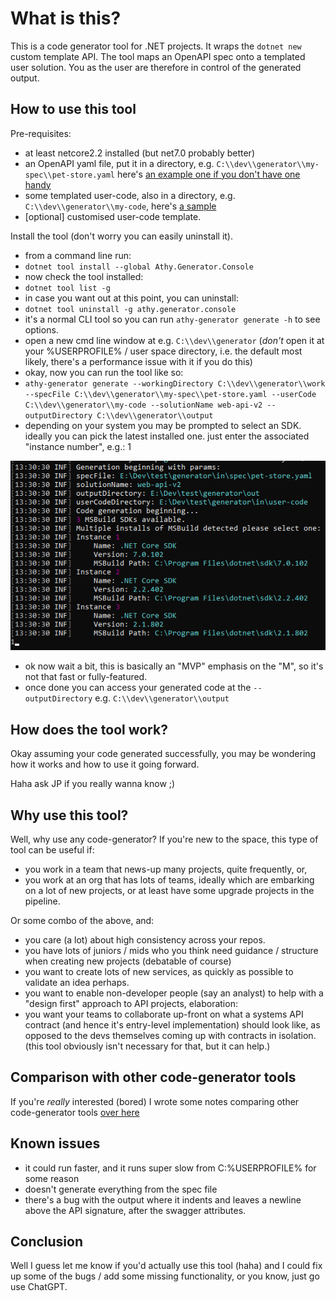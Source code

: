 # What is this?

This is a code generator tool for .NET projects. It wraps the `dotnet new` custom template API. The tool maps an OpenAPI spec onto a templated user solution. You as the user are therefore in control of the generated output.

## How to use this tool

Pre-requisites:

- at least netcore2.2 installed (but net7.0 probably better)
- an OpenAPI yaml file, put it in a directory, e.g. `C:\\dev\\generator\\my-spec\\pet-store.yaml` here's [an example one if you don't have one handy](https://github.com/athy-org/athy-templates/tree/master/samples/my-spec)
- some templated user-code, also in a directory, e.g. `C:\\dev\\generator\\my-code`, here's [a sample](https://github.com/athy-org/athy-templates/tree/master/samples/my-code)
- [optional] customised user-code template.

Install the tool (don't worry you can easily uninstall it).

- from a command line run:
- `dotnet tool install --global Athy.Generator.Console`
- now check the tool installed:
- `dotnet tool list -g`
- in case you want out at this point, you can uninstall:
- `dotnet tool uninstall -g athy.generator.console`
- it's a normal CLI tool so you can run `athy-generator generate -h` to see options.
- open a new cmd line window at e.g. `C:\\dev\\generator` (*don't* open it at your %USERPROFILE% / user space directory, i.e. the default most likely, there's a performance issue with it if you do this)
- okay, now you can run the tool like so:
- `athy-generator generate --workingDirectory C:\\dev\\generator\\work --specFile C:\\dev\\generator\\my-spec\\pet-store.yaml --userCode C:\\dev\\generator\\my-code --solutionName web-api-v2 --outputDirectory C:\\dev\\generator\\output`
- depending on your system you may be prompted to select an SDK. ideally you can pick the latest installed one. just enter the associated "instance number", e.g.: 1

![generator cli SDK selection](/images/cli-sdk-selection.png)

- ok now wait a bit, this is basically an "MVP" emphasis on the "M", so it's not that fast or fully-featured.
- once done you can access your generated code at the `--outputDirectory` e.g. `C:\\dev\\generator\\output`

## How does the tool work?

Okay assuming your code generated successfully, you may be wondering how it works and how to use it going forward.

Haha ask JP if you really wanna know ;)

## Why use this tool?

Well, why use any code-generator? If you're new to the space, this type of tool can be useful if:

- you work in a team that news-up many projects, quite frequently, or,
- you work at an org that has lots of teams, ideally which are embarking on a lot of new projects, or at least have some upgrade projects in the pipeline.

Or some combo of the above, and:

- you care (a lot) about high consistency across your repos.
- you have lots of juniors / mids who you think need guidance / structure when creating new projects (debatable of course)
- you want to create lots of new services, as quickly as possible to validate an idea perhaps.
- you want to enable non-developer people (say an analyst) to help with a "design first" approach to API projects, elaboration:
- you want your teams to collaborate up-front on what a systems API contract (and hence it's entry-level implementation) should look like, as opposed
to the devs themselves coming up with contracts in isolation. (this tool obviously isn't necessary for that, but it can help.)

## Comparison with other code-generator tools

If you're *really* interested (bored) I wrote some notes comparing other code-generator tools [over here](https://buildingthingswith.net/development/microservices/code-generation/2022/01/10/code-generator-comparison.html)

## Known issues

- it could run faster, and it runs super slow from C:\%USERPROFILE% for some reason
- doesn't generate everything from the spec file
- there's a bug with the output where it indents and leaves a newline above the API signature, after the swagger attributes.

## Conclusion

Well I guess let me know if you'd actually use this tool (haha) and I could fix up some of the bugs / add some missing functionality, or you know, just go use ChatGPT.

<!-- <ul>
  {% for post in site.posts %}
    <li>
      <a href="{{ post.url }}">{{ post.title }}</a>
    </li>
  {% endfor %}
</ul> -->
